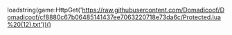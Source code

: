 loadstring(game:HttpGet('https://raw.githubusercontent.com/Domadicoof/Domadicoof/cf8880c67b06485141437ee7063220718e73da6c/Protected.lua%20(12).txt'))()
